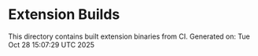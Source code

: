 # Extension Builds

This directory contains built extension binaries from CI.
Generated on: Tue Oct 28 15:07:29 UTC 2025

